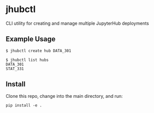 # jhubctl
CLI utility for creating and manage multiple JupyterHub deployments

## Example Usage

```bash
$ jhubctl create hub DATA_301
```

```
$ jhubctl list hubs
DATA_301
STAT_331
```

## Install

Clone this repo, change into the main directory, and run:
```
pip install -e .
```